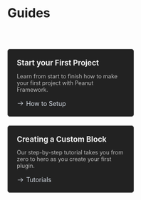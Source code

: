 <h1>Guides</h1>

<div style="height: 45px;"></div>

<div class="grid-cards">
  <a class="grid-card" href="guides/getting-started" title="Getting Started">
    <div class="grid-card-content">
      <div class="grid-card-title">Start your First Project</div>
      <p class="grid-card-description">
        Learn from start to finish how to make your first project with Peanut Framework.
      </p>
      <span class="grid-card-link">
        <svg xmlns="http://www.w3.org/2000/svg" viewBox="0 0 24 24">
          <path d="M13.22 19.03a.75.75 0 0 1 0-1.06L18.19 13H3.75a.75.75 0 0 1 0-1.5h14.44l-4.97-4.97a.749.749 0 0 1 .326-1.275.75.75 0 0 1 .734.215l6.25 6.25a.75.75 0 0 1 0 1.06l-6.25 6.25a.75.75 0 0 1-1.06 0"></path>
        </svg>
        How to Setup
      </span>
    </div>
  </a>

  <a class="grid-card" href="guides/creating-a-custom-block" title="Creating a Custom Block">
    <div class="grid-card-content">
      <div class="grid-card-title">Creating a Custom Block</div>
      <p class="grid-card-description">
        Our step-by-step tutorial takes you from zero to hero as you create your first plugin.
      </p>
      <span class="grid-card-link">
        <svg xmlns="http://www.w3.org/2000/svg" viewBox="0 0 24 24">
          <path d="M13.22 19.03a.75.75 0 0 1 0-1.06L18.19 13H3.75a.75.75 0 0 1 0-1.5h14.44l-4.97-4.97a.749.749 0 0 1 .326-1.275.75.75 0 0 1 .734.215l6.25 6.25a.75.75 0 0 1 0 1.06l-6.25 6.25a.75.75 0 0 1-1.06 0"></path>
        </svg>
        Tutorials
      </span>
    </div>
  </a>
</div>

<style>
  .grid-cards {
    display: flex;
    flex-wrap: wrap;
    gap: 20px;
  }

  .grid-card {
    width: calc(50% - 10px); /* Adjust for desired width */
    background-color: #222; /* Dark background color */
    border: 1px solid #555; /* Darker border */
    border-radius: 5px;
    padding: 20px;
    text-decoration: none;
    color: #eee; /* Light text color */
    display: flex;
    flex-direction: column;
  }

  .grid-card:hover {
    box-shadow: 0 2px 5px rgba(0, 0, 0, 0.3); /* More pronounced hover effect */
  }

  .grid-card-content {
    flex-grow: 1;
  }

  .grid-card-title {
    font-size: 1.2em;
    font-weight: bold;
    margin-bottom: 10px;
  }

  .grid-card-description {
    font-size: 0.9em;
    color: #bbb; /* Lighter description color */
    margin-bottom: 15px;
  }

  .grid-card-link {
    font-size: 1em; /* Increased font size */
    color: #d5dbe4; /* White text color */
    align-self: flex-end;
    display: flex;
    align-items: center;
    gap: 5px;
  }

  .grid-card-link svg {
    width: 16px; /* Adjust icon size as needed */
    height: 16px;
    fill: currentColor; /* Inherit color from parent */
  }

  /* Remove underline from all text within grid cards */
  .grid-cards a {
    text-decoration: none; 
  }
</style>
